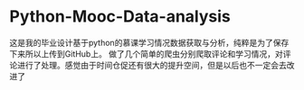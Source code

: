 # Python-Mooc-Data-analysis
这是我的毕业设计基于python的慕课学习情况数据获取与分析，纯粹是为了保存下来所以上传到GitHub上。
做了几个简单的爬虫分别爬取评论和学习情况，对评论进行了处理。感觉由于时间仓促还有很大的提升空间，但是以后也不一定会去改进了
